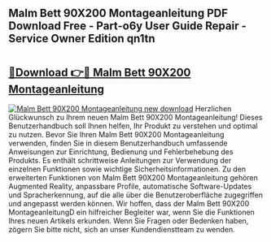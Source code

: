 ## Malm Bett 90X200 Montageanleitung PDF Download Free - Part-o6y User Guide Repair - Service Owner Edition qn1tn

# <h2><a href="http://df8y7w.blite.top/?on=Malm+Bett+90X200+Montageanleitung">🔗Download 👉🔴 Malm Bett 90X200 Montageanleitung</a></h2>

[![Malm Bett 90X200 Montageanleitung new download](https://i.imgur.com/lujVjoI.png)](http://df8y7w.blite.top/?on=Malm+Bett+90X200+Montageanleitung)
Herzlichen Glückwunsch zu Ihrem neuen Malm Bett 90X200 Montageanleitung! Dieses Benutzerhandbuch soll Ihnen helfen, Ihr Produkt zu verstehen und optimal zu nutzen. Bevor Sie Ihren Malm Bett 90X200 Montageanleitung verwenden, finden Sie in diesem Benutzerhandbuch umfassende Anweisungen zur Einrichtung, Bedienung und Fehlerbehebung des Produkts. Es enthält schrittweise Anleitungen zur Verwendung der einzelnen Funktionen sowie wichtige Sicherheitsinformationen. Zu den erweiterten Funktionen von Malm Bett 90X200 Montageanleitung gehören Augmented Reality, anpassbare Profile, automatische Software-Updates und Spracherkennung, auf die alle über die Benutzeroberfläche zugegriffen und angepasst werden können. Wir hoffen, dass der Malm Bett 90X200 MontageanleitungD ein hilfreicher Begleiter war, wenn Sie die Funktionen Ihres neuen Artikels erkunden. Wenn Sie Fragen oder Bedenken haben, zögern Sie bitte nicht, sich an unser Kundendienstteam zu wenden.
